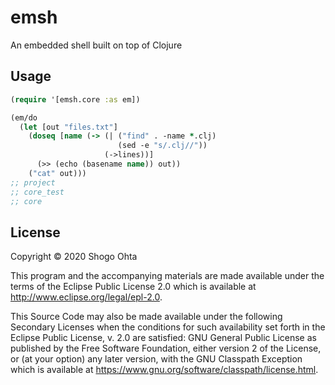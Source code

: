 # emsh

An embedded shell built on top of Clojure

## Usage

```clojure
(require '[emsh.core :as em])

(em/do
  (let [out "files.txt"]
    (doseq [name (-> (| ("find" . -name *.clj)
                        (sed -e "s/.clj//"))
                     (->lines))]
      (>> (echo (basename name)) out))
    ("cat" out)))
;; project
;; core_test
;; core
```

## License

Copyright © 2020 Shogo Ohta

This program and the accompanying materials are made available under the
terms of the Eclipse Public License 2.0 which is available at
http://www.eclipse.org/legal/epl-2.0.

This Source Code may also be made available under the following Secondary
Licenses when the conditions for such availability set forth in the Eclipse
Public License, v. 2.0 are satisfied: GNU General Public License as published by
the Free Software Foundation, either version 2 of the License, or (at your
option) any later version, with the GNU Classpath Exception which is available
at https://www.gnu.org/software/classpath/license.html.
